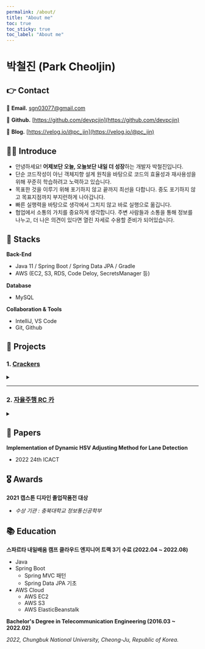 ```yaml
---
permalink: /about/
title: "About me"
toc: true
toc_sticky: true
toc_label: "About me"
---
```


# 박철진 (Park Cheoljin)

## 👉 Contact

📧 **Email.**          sgn03077@gmail.com

🔗 **Github.**       [https://github.com/devpcjin](https://github.com/devpcjin)

🔗 **Blog.**           [https://velog.io/@pc_jin](https://velog.io/@pc_jin)

## 👨‍💻 Introduce

- 안녕하세요! **어제보단 오늘, 오늘보단 내일 더 성장**하는 개발자 박철진입니다.
- 단순 코드작성이 아닌 객체지향 설계 원칙을 바탕으로 코드의 효율성과 재사용성을 위해 꾸준히 학습하려고 노력하고 있습니다.
- 목표한 것을 이루기 위해 포기하지 않고 끝까지 최선을 다합니다. 중도 포기하지 않고 목표지점까지 부지런하게 나아갑니다.
- 빠른 실행력을 바탕으로 생각에서 그치지 않고 바로 실행으로 옮깁니다.
- 협업에서 소통의 가치를 중요하게 생각합니다. 주변 사람들과 소통을 통해 정보를 나누고, 더 나은 의견이 있다면 열린 자세로 수용할 준비가 되어있습니다.

## 🔧 Stacks


**Back-End**

- Java 11 / Spring Boot / Spring Data JPA / Gradle
- AWS (EC2, S3, RDS, Code Deloy, SecretsManager 등)

**Database**

- MySQL

**Collaboration & Tools**

- IntelliJ, VS Code
- Git, Github

## 🌱 Projects
### 1. [Crackers](https://github.com/devpcjin/Crackers-JavaSpring)
<details>
<summary></summary>
<div markdown="1">
- 기간 : 2022.06.24 ~ 2022.07.29

**🧑🏼 PROJECT 소개**

> 맛집을 검색해서 저장 및 공유하고 댓글로 소통하는 커뮤니티
> 

**🛠️ 주요기능 및 주요업무**

- 프로젝트 팀장
- 기여한 기능 : 커뮤니티, 맛집 저장 기능 / 배포 인프라 구축
    - 각 Entity 사이의 연관관계 메서드 구현
    - 커뮤니티 페이지 CRUD 구현
        - DTO를 활용하여 유지 보수성 증가
        - @ManyToOne 지연 로딩 사용
        - @Transactional 사용
        - 테이블 사이의 연관관계 복잡성을 해결하기 위해 Entity를 나눠서 관리
    - Github Action과 AWS Code Deploy를 활용한 배포자동화
        - Github Action을 통해 빌드 파일 AWS S3에 업로드
        - Code Deploy를 활용하여 AWS EC2 서버에 배포
        - nginx를 사용하여 포트 포워딩 및 서버 설정
    - 협업
        - Github Project 사용
        - Github Issue 사용
        - 팀 프로젝트 Git branch 전략 제안
        

⚠️ **문제 해결 경험**

- Entity사이의 ManyToMany 관계 해결을 위해 Entity 분리
    - 맛집 Entity와 사용자 Entity로 Community를 표현하기 위해 초기 설계를 ManyToMany로 했지만, 연관관계의 복잡성을 해결하기 위해 맛집 Entity를 Community Entity와 Place Entity로 나눠서 관리
    - 데이터베이스 관점이 아닌 객체 관점에서 유연하게 entity 설계 및 구현
- 회원가입시 중복 검사를 프론트에서 진행하여 보안 문제 발생
    - 프론트엔드에서 관리자 도구로 자바 스크립트를 수정하여 중복 검사를 무시하고 회원가입이 가능해서 보안 문제 발생
    - 정규식을 활용하여 프론트/서버에서 이중으로 중복 검사를 실행해서 보안 문제 해결
- API, DB 정보, OAuth 토큰 등 보안암호 노출 문제 발생
    - AWS Secrets Manager를 활용하여 보안 암호 관리
        
        

🌱 **스킬 및 사용툴**

- Backend : `Java11` `Spring Boot 2.6.9` `Gradle 7.4.1` `Spring Data JPA` `Spring Security` `Thymeleaf`
- Frontend : `JavaScript` `JQuery` `HTML/CSS` `Bootstrap` `Bulma`
- Database : `AWS RDS` `MySQL 8.0.28`
- Infra : `AWS EC2` `AWS S3` `AWS SecretManager` `AWS CodeDeploy`
- CI/CD : `Github Action`
</div>
</details>


---

### 2. [자율주행 RC 카](https://github.com/devpcjin/Capstone-Design-Graduation-Project)
<details>
<summary></summary>
<div markdown="1">

- 기간 : 2019.11.01 ~ 2020.06.30

**🧑🏼 PROJECT 소개**

> 차선을 인식한 자율 주행 및 사물인식을 통한 제어가 가능한 자율주행 RC카
> 

**🛠️ 주요기능 및 주요업무**

- 프로젝트 팀장
- 기여한 기능 : GPS 정보 수집 / 웹서버 구축
    - GPS 정보 수집 및 수집한 데이터 처리
        - `NMEA 0183` 프로토콜을 활용하여 GPS 정보 수집
        - Serial 통신(GPIO 핀)을 활용하여 데이터 전송
        - GPS 정보를 Parsing하여 원하는 데이터 추출하여 사용
    - Google Map API를 활용하여 웹 서버에 차량의 현재위치 표현
        - UDP 통신을 통한 실시간 차량의 현재 위치 표현
        - 비동기 방식 통신을 통해 지도상에 차량의 이동경로 표현
    - 프로젝트 설명을 위한 웹 페이지 구축

⚠️ **문제 해결 경험**

- 주변 조도 값에 따라 차선인식에 영향을 주는 문제 발생
    - 명암 대비로 차선을 구분하고 인식하는 조도, 구름의 양 등 주변 환경에 따라 차선인식 불량이 발생
    - 조도센서를 추가하여 차량 주변의 조도 값에 따라 HSV 값을 조절하여 차선 인식불량 문제 해결
- 웹 서버로 차량의 현재 위치를 표현 할 때 차량의 위치가 변할 때 마다 페이지가 새로고침되는 문제 발생
    - 비동기식 통신 방식을 선택하여 필요한 부분만 불러와 해당 문제를 해결
    

🌱 **스킬 및 사용툴**

- 사용 기자재 : `NVIDIA Jetson AGX Xavier` `Raspberry Pi 4` `GPS module (EM-406A)`
    
    `Python 3.6.9` `C++` 
    
- 사용 소프트웨어
    - Backend : `Python 3.6.9` `C++` `PHP` `Tensorflow Lite` `OpenCV 4.3(Jetson) / OpenCV 4.5 (Rassberry Pi)` `ROS melodic` `Jetpack 4.3`
    - Frontend : `HTML/CSS` `Bootstrap`

</div>
</details>

## 📃 Papers

**Implementation of Dynamic HSV Adjusting Method for Lane Detection**

- 2022 24th ICACT

## 🎖️ Awards

**2021 캡스톤 디자인 졸업작품전 대상**

- *수상 기관 : 충북대학교 정보통신공학부*

## 📚 Education

**스파르타 내일배움 캠프 클라우드 엔지니어 트랙 3기 수료 (2022.04 ~ 2022.08)**

- Java
- Spring Boot
    - Spring MVC 패턴
    - Spring Data JPA 기초
- AWS Cloud
    - AWS EC2
    - AWS S3
    - AWS ElasticBeanstalk

**Bachelor's Degree in Telecommunication Engineering (2016.03 ~ 2022.02)**

*2022, Chungbuk National University, Cheong-Ju, Republic of Korea.*